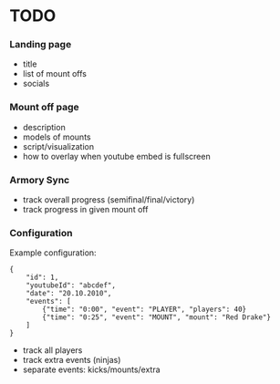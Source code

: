 # TODO
### Landing page
* title
* list of mount offs
* socials

### Mount off page
* description
* models of mounts
* script/visualization
* how to overlay when youtube embed is fullscreen
### Armory Sync
* track overall progress (semifinal/final/victory)
* track progress in given mount off

### Configuration
Example configuration:

    {
        "id": 1,
        "youtubeId": "abcdef",
        "date": "20.10.2010",
        "events": [
            {"time": "0:00", "event": "PLAYER", "players": 40}
            {"time": "0:25", "event": "MOUNT", "mount": "Red Drake"}
        ]
    } 
* track all players
* track extra events (ninjas)
* separate events: kicks/mounts/extra